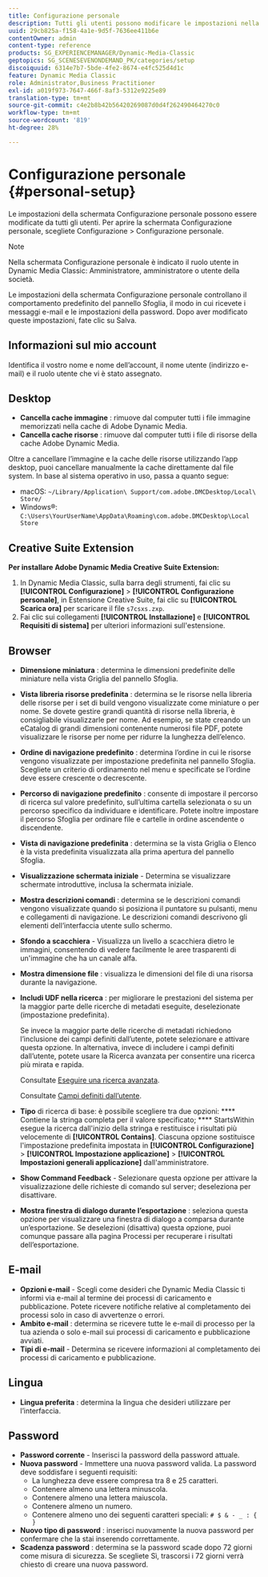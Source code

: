 ```yaml
---
title: Configurazione personale
description: Tutti gli utenti possono modificare le impostazioni nella schermata Configurazione personale di Dynamic Media Classic.
uuid: 29cb825a-f158-4a1e-9d5f-7636ee411b6e
contentOwner: admin
content-type: reference
products: SG_EXPERIENCEMANAGER/Dynamic-Media-Classic
geptopics: SG_SCENESEVENONDEMAND_PK/categories/setup
discoiquuid: 6314e7b7-5bde-4fe2-8674-e4fc525d4d1c
feature: Dynamic Media Classic
role: Administrator,Business Practitioner
exl-id: a019f973-7647-466f-8af3-5312e9225e89
translation-type: tm+mt
source-git-commit: c4e2b8b42b56420269087d0d4f262490464270c0
workflow-type: tm+mt
source-wordcount: '819'
ht-degree: 28%

---
```


# Configurazione personale {#personal-setup}

Le impostazioni della schermata Configurazione personale possono essere modificate da tutti gli utenti. Per aprire la schermata Configurazione personale, scegliete Configurazione > Configurazione personale.

>[!NOTE]
>
>Nella schermata Configurazione personale è indicato il ruolo utente in Dynamic Media Classic: Amministratore, amministratore o utente della società.

Le impostazioni della schermata Configurazione personale controllano il comportamento predefinito del pannello Sfoglia, il modo in cui ricevete i messaggi e-mail e le impostazioni della password. Dopo aver modificato queste impostazioni, fate clic su Salva.

## Informazioni sul mio account

Identifica il vostro nome e nome dell’account, il nome utente (indirizzo e-mail) e il ruolo utente che vi è stato assegnato.

## Desktop

* **Cancella cache immagine** : rimuove dal computer tutti i file immagine memorizzati nella cache di Adobe Dynamic Media.
* **Cancella cache risorse** : rimuove dal computer tutti i file di risorse della cache Adobe Dynamic Media.

Oltre a cancellare l’immagine e la cache delle risorse utilizzando l’app desktop, puoi cancellare manualmente la cache direttamente dal file system. In base al sistema operativo in uso, passa a quanto segue:

* macOS: `~/Library/Application\ Support/com.adobe.DMCDesktop/Local\ Store/`
* Windows®: `C:\Users\YourUserName\AppData\Roaming\com.adobe.DMCDesktop\Local Store`

## Creative Suite Extension

**Per installare Adobe Dynamic Media Creative Suite Extension:**

1. In Dynamic Media Classic, sulla barra degli strumenti, fai clic su **[!UICONTROL Configurazione]** > **[!UICONTROL Configurazione personale]**, in Estensione Creative Suite, fai clic su **[!UICONTROL Scarica ora]** per scaricare il file `s7csxs.zxp`.
1. Fai clic sui collegamenti **[!UICONTROL Installazione]** e **[!UICONTROL Requisiti di sistema]** per ulteriori informazioni sull&#39;estensione.

<!--    A readme file is included at the root of the unzipped file to provide you with additional information about the extension.

1. Depending on your installed operating system, do one of the following: -->

<!-- #### Windows

|If you are running|Do this|
|--- |--- |
|Adobe Illustrator 18 in Adobe Creative Cloud 2014|<ul><li>From the root of the unzipped folder, click CC-2014.</li><li>Depending on the bit version of Adobe Illustrator that you are using, click win32 or win64.</li><li>Click libraries > flame, and then copy `aflame.dll` to Adobe Illustrator's executable folder. For example, `C:\Program Files\Adobe\Adobe Illustrator CC 2014\Support Files\Contents\Windows`. </li></ul><br/>**Note**: This example path is for the 64-bit location; the 32-bit location may fall under Program Files (x86) instead. <br/><ul><li>Return to the same libraries folder, click flamingo, and then copy `aflamingo.dll` to the same Adobe Illustrator executable folder that you used in the previous step. </li><li>Return to the win32 or win64 folder that you selected in step 2, and then copy `AdobeS7FXGFileFormat.aip` to Adobe Illustrator's plug-ins folder. For example, `C:\Program Files\Adobe\Adobe Illustrator CC 2014\Plug-ins\Illustrator Formats`. </li></ul> <br/>**Note**: This example path is for the 64-bit location; the 32-bit location may fall under Program Files (x86) instead.|
|Adobe Illustrator 17 in Adobe Creative Cloud|<ul><li>From the root of the unzipped folder, click CC. </li><li>Depending on the bit version of Adobe Illustrator that you are using, click win32 or win64.</li><li> Copy `AdobeS7FXGFileFormat.aip` to Adobe Illustrator's plug-ins folder. For example, `C:\Program Files\Adobe\Adobe Illustrator CC (64 Bit)\Plug-ins\Illustrator Formats`.</li></ul><br/>**Note**: This example path is for the 64-bit location; the 32-bit location may fall under Program Files (x86) instead.|
|Adobe Illustrator 16 in Adobe Creative Suite 6|<ul><li>From the root of the unzipped folder, click 6.0. </li><li>Depending on the bit version of Adobe Illustrator that you are using, click win32 or win64. </li><li>Copy AdobeS7FXGFileFormat.aip to Adobe Illustrator's plug-ins folder. For example, `C:\Program Files\Adobe\Adobe Illustrator CS6 (64 Bit)\Plug-ins\Illustrator Formats`.</li></ul><br/>**Note**: This example path is for the 64-bit location; the 32-bit location may fall under Program Files (x86) instead.|

#### Mac

|If you are running|Do this|
|--- |--- |
|Adobe Illustrator 18 in Adobe Creative Cloud 2014|<ul><li>From the root of the unzipped folder, click CC-2014 > mac64.</li><li>Click libraries > flame, and then copy the `aflame.framework` folder to Adobe Illustrator package contents folder. For example, `/Applications/Adobe Illustrator CC 2014/ Illustrator.app/Contents/Frameworks/`. (To open Adobe Illustrator’s package contents folder, right-click on the Adobe illustrator CC 2014 icon and click Show Package Contents from context menu).</li><li>Return to the same libraries folder, click `flamingo`, and then copy the `aflamingo.framework` folder to the same Adobe Illustrator package contents folder that you used in the previous step.</li><li>Return to the mac64 folder that you selected in step 1, and then copy the `AdobeS7FXGFileFormat.aip` folder to Adobe Illustrator’s plug-in folder. For example, `/Applications/Adobe Illustrator CC 2014/Plug-ins/Illustrator Formats/`.</li></ul><br/>|
|Adobe Illustrator 17 in Adobe Creative Cloud|<ul><li>From the root of the unzipped folder, click CC > mac64</li><li>Copy the `AdobeS7FXGFileFormat.aip` folder to Adobe Illustrator’s plug-in folder. For example, `/Applications/Adobe Illustrator CC/Plug-ins/Illustrator Formats/`.</li></ul><br/>|
|Adobe Illustrator 16 in Adobe Creative Suite 6|<ul><li>From the root of the unzipped folder, click 6.0 > mac64</li><li>Copy the `AdobeS7FXGFileFormat.aip` folder to Adobe Illustrator’s plug-in folder. For example, `/Applications/Adobe Illustrator CS6/Plug-ins/Illustrator Formats/`.</li></ul>|

The plug-in is now available for you to use in Adobe Illustrator. -->

## Browser

* **Dimensione miniatura** : determina le dimensioni predefinite delle miniature nella vista Griglia del pannello Sfoglia.
* **Vista libreria risorse predefinita** : determina se le risorse nella libreria delle risorse per i set di build vengono visualizzate come miniature o per nome. Se dovete gestire grandi quantità di risorse nella libreria, è consigliabile visualizzarle per nome. Ad esempio, se state creando un eCatalog di grandi dimensioni contenente numerosi file PDF, potete visualizzare le risorse per nome per ridurre la lunghezza dell’elenco.
* **Ordine di navigazione predefinito** : determina l’ordine in cui le risorse vengono visualizzate per impostazione predefinita nel pannello Sfoglia. Scegliete un criterio di ordinamento nel menu e specificate se l’ordine deve essere crescente o decrescente.
* **Percorso di navigazione predefinito** : consente di impostare il percorso di ricerca sul valore predefinito, sull’ultima cartella selezionata o su un percorso specifico da individuare e identificare. Potete inoltre impostare il percorso Sfoglia per ordinare file e cartelle in ordine ascendente o discendente.
* **Vista di navigazione predefinita** : determina se la vista Griglia o Elenco è la vista predefinita visualizzata alla prima apertura del pannello Sfoglia.
* **Visualizzazione schermata iniziale**  - Determina se visualizzare schermate introduttive, inclusa la schermata iniziale.
* **Mostra descrizioni comandi** : determina se le descrizioni comandi vengono visualizzate quando si posiziona il puntatore su pulsanti, menu e collegamenti di navigazione. Le descrizioni comandi descrivono gli elementi dell’interfaccia utente sullo schermo.
* **Sfondo a scacchiera**  - Visualizza un livello a scacchiera dietro le immagini, consentendo di vedere facilmente le aree trasparenti di un&#39;immagine che ha un canale alfa.
* **Mostra dimensione file** : visualizza le dimensioni del file di una risorsa durante la navigazione.
* **Includi UDF nella ricerca** : per migliorare le prestazioni del sistema per la maggior parte delle ricerche di metadati eseguite, deselezionate (impostazione predefinita).

   Se invece la maggior parte delle ricerche di metadati richiedono l’inclusione dei campi definiti dall’utente, potete selezionare e attivare questa opzione. In alternativa, invece di includere i campi definiti dall’utente, potete usare la Ricerca avanzata per consentire una ricerca più mirata e rapida.

   Consultate [Eseguire una ricerca avanzata](searching-assets.md#conducting_an_advanced_search).

   Consultate [Campi definiti dall’utente](application-setup.md#user_defined_fields).

* **Tipo**  di ricerca di base: è possibile scegliere tra due opzioni:  **** Contiene la stringa completa per il valore specificato;  **** StartsWithin esegue la ricerca dall&#39;inizio della stringa e restituisce i risultati più velocemente di  **[!UICONTROL Contains]**. Ciascuna opzione sostituisce l&#39;impostazione predefinita impostata in **[!UICONTROL Configurazione]** > **[!UICONTROL Impostazione applicazione]** > **[!UICONTROL Impostazioni generali applicazione]** dall&#39;amministratore.
* **Show Command Feedback**  - Selezionare questa opzione per attivare la visualizzazione delle richieste di comando sul server; deseleziona per disattivare.
* **Mostra finestra di dialogo durante l’esportazione** : seleziona questa opzione per visualizzare una finestra di dialogo a comparsa durante un’esportazione. Se deselezioni (disattiva) questa opzione, puoi comunque passare alla pagina Processi per recuperare i risultati dell’esportazione.

## E-mail

* **Opzioni e-mail**  - Scegli come desideri che Dynamic Media Classic ti informi via e-mail al termine dei processi di caricamento e pubblicazione. Potete ricevere notifiche relative al completamento dei processi solo in caso di avvertenze o errori.
* **Ambito e-mail** : determina se ricevere tutte le e-mail di processo per la tua azienda o solo e-mail sui processi di caricamento e pubblicazione avviati.
* **Tipi di e-mail**  - Determina se ricevere informazioni al completamento dei processi di caricamento e pubblicazione.

## Lingua

* **Lingua preferita** : determina la lingua che desideri utilizzare per l’interfaccia.

## Password

* **Password corrente**  - Inserisci la password della password attuale.
* **Nuova password**  - Immettere una nuova password valida. La password deve soddisfare i seguenti requisiti:
   * La lunghezza deve essere compresa tra 8 e 25 caratteri.
   * Contenere almeno una lettera minuscola.
   * Contenere almeno una lettera maiuscola.
   * Contenere almeno un numero.
   * Contenere almeno uno dei seguenti caratteri speciali: `# $ & - _ : { }`
* **Nuovo tipo di password** : inserisci nuovamente la nuova password per confermare che la stai inserendo correttamente.
* **Scadenza password** : determina se la password scade dopo 72 giorni come misura di sicurezza. Se scegliete Sì, trascorsi i 72 giorni verrà chiesto di creare una nuova password.
